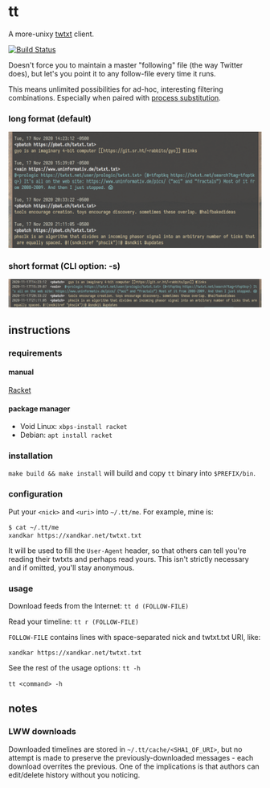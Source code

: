 tt
==
A more-unixy [twtxt](https://github.com/buckket/twtxt) client.

[![Build Status](https://travis-ci.org/xandkar/tt.svg?branch=master)](https://travis-ci.org/xandkar/tt)

Doesn't force you to maintain a master "following" file (the way Twitter does),
but let's you point it to any follow-file every time it runs.

This means unlimited possibilities for ad-hoc, interesting filtering
combinations. Especially when paired with
[process substitution](https://en.wikipedia.org/wiki/Process_substitution).

### long format (default)
![Screenshot](screenshot-long.jpg)

### short format (CLI option: -s)
![Screenshot](screenshot-short.jpg)


instructions
------------

### requirements

#### manual
[Racket](https://download.racket-lang.org/)

#### package manager
- Void Linux: `xbps-install racket`
- Debian: `apt install racket`

### installation
`make build && make install` will build and copy `tt` binary into `$PREFIX/bin`.

### configuration
Put your `<nick>` and `<uri>` into `~/.tt/me`. For example, mine is:

```
$ cat ~/.tt/me
xandkar https://xandkar.net/twtxt.txt
```
It will be used to fill the `User-Agent` header, so that others can tell you're
reading their twtxts and perhaps read yours. This isn't strictly necessary and
if omitted, you'll stay anonymous.

### usage
Download feeds from the Internet:
`tt d (FOLLOW-FILE)`

Read your timeline:
`tt r (FOLLOW-FILE)`

`FOLLOW-FILE` contains lines with space-separated nick and twtxt.txt URI, like:

```
xandkar https://xandkar.net/twtxt.txt
```

See the rest of the usage options:
`tt -h`

`tt <command> -h`


notes
-----

### LWW downloads
Downloaded timelines are stored in `~/.tt/cache/<SHA1_OF_URI>`, but no attempt
is made to preserve the previously-downloaded messages - each download
overrites the previous. One of the implications is that authors can edit/delete
history without you noticing.
